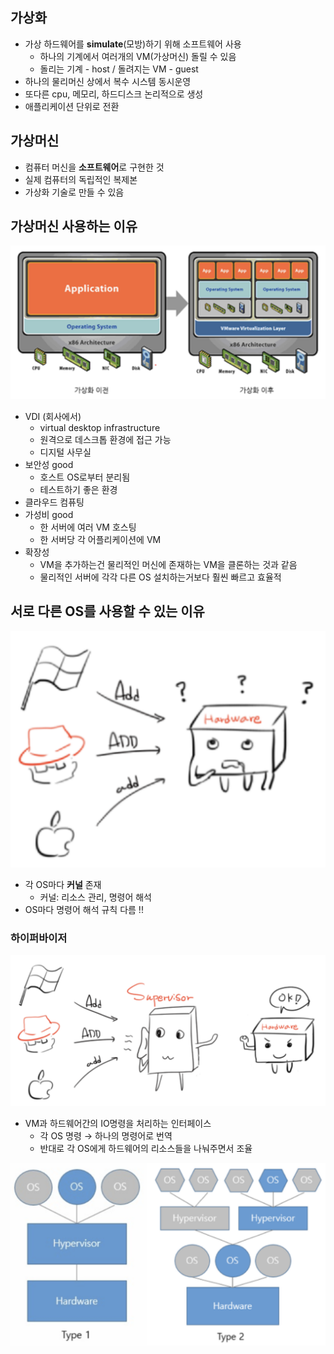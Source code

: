 ## 가상화

- 가상 하드웨어를 **simulate**(모방)하기 위해 소프트웨어 사용
  - 하나의 기계에서 여러개의 VM(가상머신) 돌릴 수 있음
  - 돌리는 기계 - host / 돌려지는 VM - guest
- 하나의 물리머신 상에서 복수 시스템 동시운영
- 또다른 cpu, 메모리, 하드디스크 논리적으로 생성
- 애플리케이션 단위로 전환


## 가상머신

- 컴퓨터 머신을 **소프트웨어**로 구현한 것
- 실제 컴퓨터의 독립적인 복제본
- 가상화 기술로 만들 수 있음


## 가상머신 사용하는 이유

![1](./images/vm-1.png)

- VDI (회사에서)
  - virtual desktop infrastructure
  - 원격으로 데스크톱 환경에 접근 가능
  - 디지털 사무실
- 보안성 good
  - 호스트 OS로부터 분리됨
  - 테스트하기 좋은 환경
- 클라우드 컴퓨팅
- 가성비 good
  - 한 서버에 여러 VM 호스팅
  - 한 서버당 각 어플리케이션에 VM
- 확장성
  - VM을 추가하는건 물리적인 머신에 존재하는 VM을 클론하는 것과 같음
  - 물리적인 서버에 각각 다른 OS 설치하는거보다 훨씬 빠르고 효율적


## 서로 다른 OS를 사용할 수 있는 이유

![2](./images/vm-2.png)

- 각 OS마다 **커널** 존재
  - 커널: 리소스 관리, 명령어 해석
- OS마다 명령어 해석 규칙 다름 !!

### **하이퍼바이저**

![3](./images/vm-3.png)

- VM과 하드웨어간의 IO명령을 처리하는 인터페이스
  - 각 OS 명령 → 하나의 명령어로 번역
  - 반대로 각 OS에게 하드웨어의 리소스들을 나눠주면서 조율

![4](./images/vm-4.png)